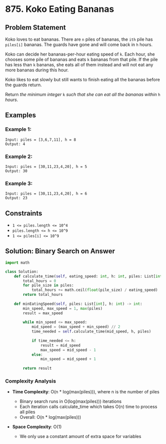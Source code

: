 # 875. Koko Eating Bananas

## Problem Statement

Koko loves to eat bananas. There are `n` piles of bananas, the `ith` pile has `piles[i]` bananas. The guards have gone and will come back in `h` hours.

Koko can decide her bananas-per-hour eating speed of `k`. Each hour, she chooses some pile of bananas and eats `k` bananas from that pile. If the pile has less than `k` bananas, she eats all of them instead and will not eat any more bananas during this hour.

Koko likes to eat slowly but still wants to finish eating all the bananas before the guards return.

Return *the minimum integer* `k` *such that she can eat all the bananas within* `h` *hours*.

## Examples

### Example 1:
```
Input: piles = [3,6,7,11], h = 8
Output: 4
```

### Example 2:
```
Input: piles = [30,11,23,4,20], h = 5
Output: 30
```

### Example 3:
```
Input: piles = [30,11,23,4,20], h = 6
Output: 23
```

## Constraints
* `1 <= piles.length <= 10^4`
* `piles.length <= h <= 10^9`
* `1 <= piles[i] <= 10^9`

## Solution: Binary Search on Answer

```python
import math

class Solution:
    def calculate_time(self, eating_speed: int, h: int, piles: List[int]):
        total_hours = 0
        for pile_size in piles:
            total_hours += math.ceil(float(pile_size) / eating_speed)
        return total_hours
    
    def minEatingSpeed(self, piles: List[int], h: int) -> int:
        min_speed, max_speed = 1, max(piles)
        result = max_speed
        
        while min_speed <= max_speed:
            mid_speed = (max_speed + min_speed) // 2
            time_needed = self.calculate_time(mid_speed, h, piles)
            
            if time_needed <= h:
                result = mid_speed
                max_speed = mid_speed - 1
            else:
                min_speed = mid_speed + 1
                
        return result
```

### Complexity Analysis

- **Time Complexity**: O(n * log(max(piles))), where n is the number of piles
  - Binary search runs in O(log(max(piles))) iterations
  - Each iteration calls calculate_time which takes O(n) time to process all piles
  - Overall: O(n * log(max(piles)))

- **Space Complexity**: O(1)
  - We only use a constant amount of extra space for variables
